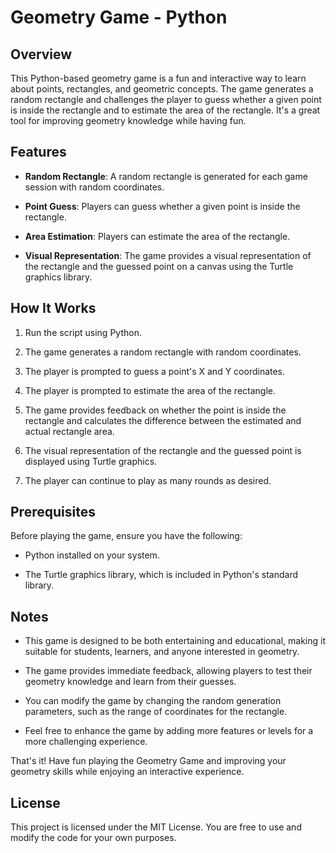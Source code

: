 # Geometry Game - Python

## Overview

This Python-based geometry game is a fun and interactive way to learn about points, rectangles, and geometric concepts. The game generates a random rectangle and challenges the player to guess whether a given point is inside the rectangle and to estimate the area of the rectangle. It's a great tool for improving geometry knowledge while having fun.

## Features

- **Random Rectangle**: A random rectangle is generated for each game session with random coordinates.

- **Point Guess**: Players can guess whether a given point is inside the rectangle.

- **Area Estimation**: Players can estimate the area of the rectangle.

- **Visual Representation**: The game provides a visual representation of the rectangle and the guessed point on a canvas using the Turtle graphics library.

## How It Works

1. Run the script using Python.

2. The game generates a random rectangle with random coordinates.

3. The player is prompted to guess a point's X and Y coordinates.

4. The player is prompted to estimate the area of the rectangle.

5. The game provides feedback on whether the point is inside the rectangle and calculates the difference between the estimated and actual rectangle area.

6. The visual representation of the rectangle and the guessed point is displayed using Turtle graphics.

7. The player can continue to play as many rounds as desired.

## Prerequisites

Before playing the game, ensure you have the following:

- Python installed on your system.

- The Turtle graphics library, which is included in Python's standard library.

## Notes

- This game is designed to be both entertaining and educational, making it suitable for students, learners, and anyone interested in geometry.

- The game provides immediate feedback, allowing players to test their geometry knowledge and learn from their guesses.

- You can modify the game by changing the random generation parameters, such as the range of coordinates for the rectangle.

- Feel free to enhance the game by adding more features or levels for a more challenging experience.

That's it! Have fun playing the Geometry Game and improving your geometry skills while enjoying an interactive experience.

## License

This project is licensed under the MIT License. You are free to use and modify the code for your own purposes.


